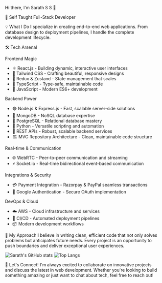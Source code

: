 Hi there, I'm Sarath S S 👋

🚀 Self Taught Full-Stack Developer

💡 What I Do
I specialize in creating end-to-end web applications. From database design to deployment pipelines, I handle the complete development lifecycle.

🛠️ Tech Arsenal

Frontend Magic
- ⚛️ React.js - Building dynamic, interactive user interfaces
- 🎨 Tailwind CSS - Crafting beautiful, responsive designs
- 🔄 Redux & Zustand - State management that scales
- 📘 TypeScript - Type-safe, maintainable code
- 📜 JavaScript - Modern ES6+ development

Backend Power
- 🟢 Node.js & Express.js - Fast, scalable server-side solutions
- 🍃 MongoDB - NoSQL database expertise
- 🐘 PostgreSQL - Relational database mastery
- 🐍 Python - Versatile scripting and automation
- 🔌 REST APIs - Robust, scalable backend services
- 🏗️ MVC Repository Architecture - Clean, maintainable code structure

Real-time & Communication

- 🌐 WebRTC - Peer-to-peer communication and streaming
- ⚡ Socket.io - Real-time bidirectional event-based communication

Integrations & Security

- 💳 Payment Integration - Razorpay & PayPal seamless transactions
- 🔐 Google Authentication - Secure OAuth implementation

DevOps & Cloud
- ☁️ AWS - Cloud infrastructure and services
- 🔄 CI/CD - Automated deployment pipelines
- 📦 Modern development workflows

🎯 My Approach
I believe in writing clean, efficient code that not only solves problems but anticipates future needs. Every project is an opportunity to push boundaries and deliver exceptional user experiences.

![Sarath's GitHub stats](https://github-readme-stats.vercel.app/api?username=sarathss100&show_icons=true&theme=radical)
![Top Langs](https://github-readme-stats.vercel.app/api/top-langs/?username=sarathss100&layout=compact&theme=radical)

🌟 Let's Connect!
I'm always excited to collaborate on innovative projects and discuss the latest in web development. Whether you're looking to build something amazing or just want to chat about tech, feel free to reach out!
